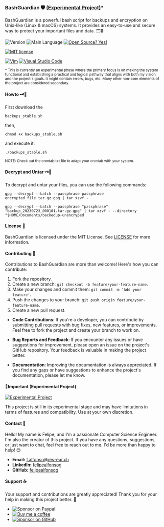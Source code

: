 ### BashGuardian 🛡️ [(Experimental Project)](#important-experimental-project)*

BashGuardian is a powerful bash script for backups and encryption on Unix-like (Linux & macOS) systems. It provides an easy-to-use and secure way to protect your important files and data. 🗂️🔒

![Version](https://img.shields.io/github/release/felipealfonsog/BashGuardian.svg?style=flat&color=blue)
![Main Language](https://img.shields.io/github/languages/top/felipealfonsog/BashGuardian.svg?style=flat&color=blue)
[![Open Source? Yes!](https://badgen.net/badge/Open%20Source%20%3F/Yes%21/blue?icon=github)](https://github.com/Naereen/badges/)

[![MIT license](https://img.shields.io/badge/License-MIT-blue.svg)](https://lbesson.mit-license.org/)
<!-- 
[![GPL license](https://img.shields.io/badge/License-GPL-blue.svg)](http://perso.crans.org/besson/LICENSE.html)
-->

[![Vim](https://img.shields.io/badge/--019733?logo=vim)](https://www.vim.org/)
[![Visual Studio Code](https://img.shields.io/badge/--007ACC?logo=visual%20studio%20code&logoColor=ffffff)](https://code.visualstudio.com/)

<sub>* This is currently an experimental phase where the primary focus is on making the system functional and establishing a practical and logical pathway that aligns with both my vision and the project's goals. It might contain errors, bugs, etc. Many other non-core elements of the project are considered secondary.</sub>

#### Howto 🗝️📂

First download the 

```
backups_stable.sh
```

then, 

```
chmod +x backups_stable.sh
```

and execute it:

```
./backups_stable.sh
```

<sub>
NOTE: Check out the crontab.txt file to adapt your crontab with your system. 
</sub>

#### Decrypt and Untar 🗝️📂

To decrypt and untar your files, you can use the following commands:


```
gpg --decrypt --batch --passphrase passphrase encrypted_file.tar.gz.gpg | tar xzvf -
```

```
gpg --decrypt --batch --passphrase "passphrase" "backup_20230723_000101.tar.gz.gpg" | tar xzvf - --directory "$HOME/Documents/backedup-unencryped
``````

#### License 📜

BashGuardian is licensed under the MIT License. See [LICENSE](LICENSE) for more information.

#### Contributing 🤝

Contributions to BashGuardian are more than welcome! Here's how you can contribute:

1. Fork the repository.
2. Create a new branch: `git checkout -b feature/your-feature-name`.
3. Make your changes and commit them: `git commit -m 'Add your feature'`.
4. Push the changes to your branch: `git push origin feature/your-feature-name`.
5. Create a new pull request.

- **Code Contributions**: If you're a developer, you can contribute by submitting pull requests with bug fixes, new features, or improvements. Feel free to fork the project and create your branch to work on.

- **Bug Reports and Feedback**: If you encounter any issues or have suggestions for improvement, please open an issue on the project's GitHub repository. Your feedback is valuable in making the project better.

- **Documentation**: Improving the documentation is always appreciated. If you find any gaps or have suggestions to enhance the project's documentation, please let me know.

#### 📝Important (Experimental Project)

[![Experimental Project](https://img.shields.io/badge/Project-Type%3A%20Experimental-blueviolet)](#)

<p>This project is still in its experimental stage and may have limitations in terms of features and compatibility. Use at your own discretion.</p>

#### Contact 📧

Hello! My name is Felipe, and I'm a passionate Computer Science Engineer. I'm also the creator of this project. If you have any questions, suggestions, or just want to chat, feel free to reach out to me. I'd be more than happy to help! 😊

- **Email:** f.alfonso@res-ear.ch
- **LinkedIn:** [felipealfonsog](https://www.linkedin.com/in/felipealfonsog/)
- **GitHub:** [felipealfonsog](https://github.com/felipealfonsog)

#### Support ☕

Your support and contributions are greatly appreciated! Thank you for your help in making this project better. 🙌

- [![Sponsor on Paypal](https://img.shields.io/badge/Sponsor%20on-Paypal-blue)](https://paypal.com/felipealfonsog)
- [![Buy me a coffee](https://img.shields.io/badge/Buy%20me%20a%20coffee-orange)](https://www.buymeacoffee.com/felipealfonsog)
- [![Sponsor on GitHub](https://img.shields.io/badge/Sponsor%20on-GitHub-green)](https://github.com/sponsors/felipealfonsog)

